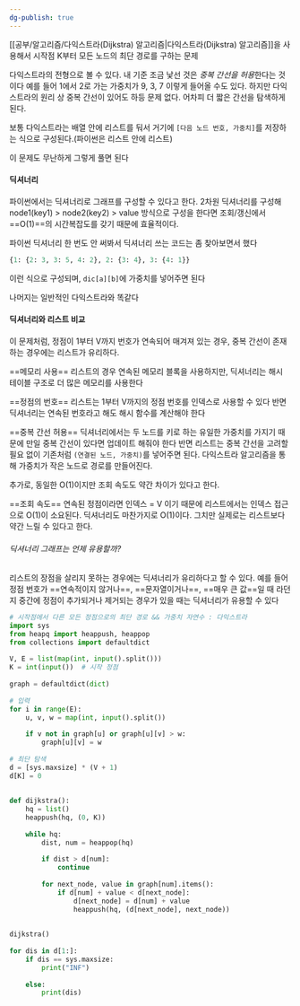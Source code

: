 ```yaml
---
dg-publish: true
---
```

[[공부/알고리즘/다익스트라(Dijkstra) 알고리즘\|다익스트라(Dijkstra) 알고리즘]]을 사용해서 시작점 K부터 모든 노드의 최단 경로를 구하는 문제

다익스트라의 전형으로 볼 수 있다. 내 기준 조금 낯선 것은 *중복 간선을 허용*한다는 것이다
예를 들어 1에서 2로 가는 가중치가 9, 3, 7 이렇게 들어올 수도 있다. 하지만 다익스트라의 원리 상 중복 간선이 있어도 하등 문제 없다. 어차피 더 짧은 간선을 탐색하게 된다.

보통 다익스트라는 배열 안에 리스트를 둬서 거기에 `[다음 노드 번호, 가중치]`를 저장하는 식으로 구성된다.(파이썬은 리스트 안에 리스트)

이 문제도 무난하게 그렇게 풀면 된다

#### 딕셔너리

파이썬에서는 딕셔너리로 그래프를 구성할 수 있다고 한다. 2차원 딕셔너리를 구성해 node1(key1) > node2(key2) > value 방식으로 구성을 한다면 조회/갱신에서 ==O(1)==의 시간복잡도를 갖기 때문에 효율적이다.


파이썬 딕셔너리 한 번도 안 써봐서 딕셔너리 쓰는 코드는 좀 찾아보면서 했다
```python
{1: {2: 3, 3: 5, 4: 2}, 2: {3: 4}, 3: {4: 1}}
```
이런 식으로 구성되며, `dic[a][b]`에 가중치를 넣어주면 된다


나머지는 일반적인 다익스트라와 똑같다

#### 딕셔너리와 리스트 비교

이 문제처럼, 정점이 1부터 V까지 번호가 연속되어 매겨져 있는 경우, 중복 간선이 존재하는 경우에는 리스트가 유리하다.

==메모리 사용==
리스트의 경우 연속된 메모리 블록을 사용하지만, 딕셔너리는 해시 테이블 구조로 더 많은 메모리를 사용한다

==정점의 번호==
리스트는 1부터 V까지의 정점 번호를 인덱스로 사용할 수 있다
반면 딕셔너리는 연속된 번호라고 해도 해시 함수를 계산해야 한다

==중복 간선 허용==
딕셔너리에서는 두 노드를 키로 하는 유일한 가중치를 가지기 때문에 만일 중복 간선이 있다면 업데이트 해줘야 한다
반면 리스트는 중복 간선을 고려할  필요 없이 기존처럼 `(연결된 노드, 가중치)`를 넣어주면 된다. 다익스트라 알고리즘을 통해 가중치가 작은 노드로 경로를 만들어진다.


추가로, 동일한 O(1)이지만 조회  속도도 약간 차이가 있다고 한다.


==조회 속도==
연속된 정점이라면 인덱스 = V 이기 때문에 리스트에서는 인덱스 접근으로 O(1)이 소요된다.
딕셔너리도 마찬가지로 O(1)이다. 그치만 실제로는 리스트보다 약간 느릴 수 있다고 한다.


###### 딕셔너리 그래프는 언제 유용할까?

리스트의 장점을 살리지 못하는 경우에는 딕셔너리가 유리하다고 할 수 있다.
예를 들어 정점 번호가 ==연속적이지 않거나==, ==문자열이거나==, ==매우 큰 값==일 때 라던지
중간에 정점이 추가되거나 제거되는 경우가 있을 때는 딕셔너리가 유용할 수 있다





```python
# 시작점에서 다른 모든 정점으로의 최단 경로 && 가중치 자연수 : 다익스트라  
import sys  
from heapq import heappush, heappop  
from collections import defaultdict  
  
V, E = list(map(int, input().split()))  
K = int(input())  # 시작 정점  
  
graph = defaultdict(dict)  
  
# 입력  
for i in range(E):  
    u, v, w = map(int, input().split())  
  
    if v not in graph[u] or graph[u][v] > w:  
        graph[u][v] = w  
  
# 최단 탐색  
d = [sys.maxsize] * (V + 1)  
d[K] = 0  
  
  
def dijkstra():  
    hq = list()  
    heappush(hq, (0, K))  
  
    while hq:  
        dist, num = heappop(hq)  
  
        if dist > d[num]:  
            continue  
  
        for next_node, value in graph[num].items():  
            if d[num] + value < d[next_node]:  
                d[next_node] = d[num] + value  
                heappush(hq, (d[next_node], next_node))  
  
  
dijkstra()  
  
for dis in d[1:]:  
    if dis == sys.maxsize:  
        print("INF")  
  
    else:  
        print(dis)
```